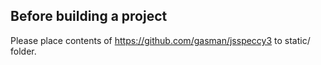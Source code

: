 ## Before building a project

Please place contents of https://github.com/gasman/jsspeccy3 to static/ folder.
